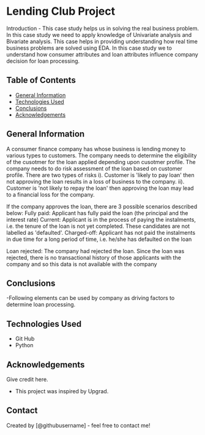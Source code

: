 # Lending Club Project
Introduction - This case study helps us in solving the real business problem. 
In this case study we need to apply knowledge of Univariate analysis and Bivariate analysis. 
This case helps in providing understanding how real time business problems are solved using EDA. 
In this case study we to understand how consumer attributes and loan attributes influence company decision for loan processing. 


## Table of Contents
* [General Information](#General-Information)
* [Technologies Used](#technologies-used)
* [Conclusions](#conclusions)
* [Acknowledgements](#acknowledgements)

<!-- You can include any other section that is pertinent to your problem -->

## General Information
A consumer finance company has whose business is lending money to various types to customers. 
The company needs to determine the eligibility of the cusotmer for the loan applied depending upon cusotmer profile. 
The company needs to do risk assessment of the loan based on customer profile.
There are two types of risks 
i). Customer is 'likely to pay loan' then not approving the loan results in a loss of business to the company.
ii). Customer is 'not likely to repay the loan' then approving the loan may lead to a financial loss for the company. 

If the company approves the loan, there are 3 possible scenarios described below:
Fully paid: Applicant has fully paid the loan (the principal and the interest rate)
Current: Applicant is in the process of paying the instalments, i.e. the tenure of the loan is not yet completed. These candidates are not labelled as 'defaulted'.
Charged-off: Applicant has not paid the instalments in due time for a long period of time, i.e. he/she has defaulted on the loan 

Loan rejected: The company had rejected the loan. Since the loan was rejected, there is no transactional history of those applicants with the company and so this data is not available with the company

## Conclusions
-Following elements can be used by company as driving factors to determine loan processing. 


## Technologies Used
- Git Hub
- Python

<!-- As the libraries versions keep on changing, it is recommended to mention the version of library used in this project -->

## Acknowledgements
Give credit here.
- This project was inspired by Upgrad. 



## Contact
Created by [@githubusername] - feel free to contact me!


<!-- Optional -->
<!-- ## License -->
<!-- This project is open source and available under the [... License](). -->

<!-- You don't have to include all sections - just the one's relevant to your project -->

